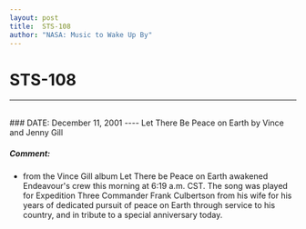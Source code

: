 ```yaml
---
layout: post
title:  STS-108
author: "NASA: Music to Wake Up By"
---
```


# STS-108
----
<br/>
### DATE: December 11, 2001
----
Let There Be Peace on Earth by Vince and Jenny Gill

##### Comment:
* from the Vince Gill album Let There be Peace on Earth awakened Endeavour's crew this morning at 6:19 a.m. CST. The song was played for Expedition Three Commander Frank Culbertson from his wife for his years of dedicated pursuit of peace on Earth through service to his country, and in tribute to a special anniversary today.
